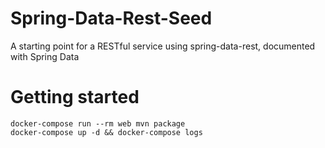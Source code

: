 # Spring-Data-Rest-Seed
A starting point for a RESTful service using spring-data-rest, documented with Spring Data

# Getting started

```
docker-compose run --rm web mvn package
docker-compose up -d && docker-compose logs
```